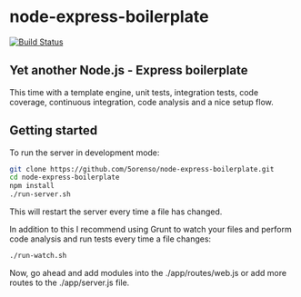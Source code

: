 # node-express-boilerplate
[![Build Status](https://travis-ci.org/5orenso/node-express-boilerplate.svg?branch=master)](https://travis-ci.org/5orenso/node-express-boilerplate)

## Yet another Node.js - Express boilerplate

This time with a template engine, unit tests, integration tests, code coverage, continuous integration, code analysis and a nice setup flow.


## Getting started

To run the server in development mode:
```bash
git clone https://github.com/5orenso/node-express-boilerplate.git
cd node-express-boilerplate
npm install
./run-server.sh
```

This will restart the server every time a file has changed.


In addition to this I recommend using Grunt to watch your files and perform code analysis and run tests every time a file changes:
```bash
./run-watch.sh
```

Now, go ahead and add modules into the ./app/routes/web.js or add more routes to the ./app/server.js file.

